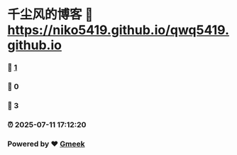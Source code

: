 # 千尘风的博客 :link: https://niko5419.github.io/qwq5419.github.io 
### :page_facing_up: [1](https://niko5419.github.io/qwq5419.github.io/tag.html) 
### :speech_balloon: 0 
### :hibiscus: 3 
### :alarm_clock: 2025-07-11 17:12:20 
### Powered by :heart: [Gmeek](https://github.com/Meekdai/Gmeek)
